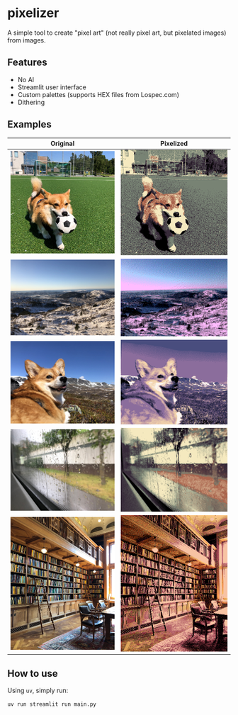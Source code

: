 # pixelizer

A simple tool to create "pixel art" (not really pixel art, but pixelated images) from images. 

## Features

- No AI
- Streamlit user interface
- Custom palettes (supports HEX files from Lospec.com)
- Dithering 

## Examples

| Original | Pixelized |
|----------|-----------|
| ![Original Image](images/input0.png) | ![Pixelized Image](images/output0.png) |
| ![Original Image](images/input1.png) | ![Pixelized Image](images/output1.png) |
| ![Original Image](images/input2.png) | ![Pixelized Image](images/output2.png) |
| ![Original Image](images/input3.png) | ![Pixelized Image](images/output3.png) |
| ![Original Image](images/input4.png) | ![Pixelized Image](images/output4.png) |

## How to use

Using `uv`, simply run:

```bash
uv run streamlit run main.py
```

